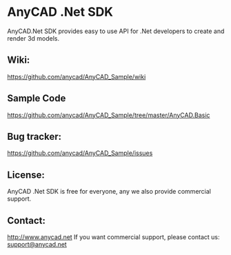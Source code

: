 AnyCAD .Net SDK
=============

AnyCAD.Net SDK provides easy to use API for .Net developers to create and render 3d models.

Wiki:
-------------
https://github.com/anycad/AnyCAD_Sample/wiki

Sample Code
-------------
https://github.com/anycad/AnyCAD_Sample/tree/master/AnyCAD.Basic

Bug tracker:
-------------
https://github.com/anycad/AnyCAD_Sample/issues

License:
-------------
AnyCAD .Net SDK is free for everyone, any we also provide commercial support.

Contact:
------------
http://www.anycad.net
If you want commercial support, please contact us: 
support@anycad.net